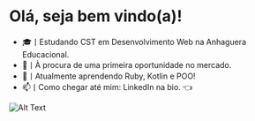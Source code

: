 # Olá, seja bem vindo(a)!
- 🎓丨Estudando CST em Desenvolvimento Web na Anhaguera Educacional.
- 🔭丨À procura de uma primeira oportunidade no mercado.
- 🌱丨Atualmente aprendendo Ruby, Kotlin e POO!
- 📫丨Como chegar até mim: LinkedIn na bio. 👈

![Alt Text](https://i.pinimg.com/originals/89/ea/39/89ea39a387d0dea3684b44171110199d.gif)
<!--
**messiasnycolas/messiasnycolas** is a ✨ _special_ ✨ repository because its `README.md` (this file) appears on your GitHub profile.

Here are some ideas to get you started:

- 🔭 I’m currently working on ...
- 🌱 I’m currently learning ...
- 👯 I’m looking to collaborate on ...
- 🤔 I’m looking for help with ...
- 💬 Ask me about ...
- 📫 How to reach me: ...
- 😄 Pronouns: ...
- ⚡ Fun fact: ...
-->
